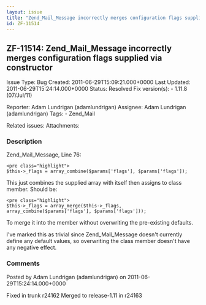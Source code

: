 ```yaml
---
layout: issue
title: "Zend_Mail_Message incorrectly merges configuration flags supplied via constructor"
id: ZF-11514
---
```


ZF-11514: Zend\_Mail\_Message incorrectly merges configuration flags supplied via constructor
---------------------------------------------------------------------------------------------

 Issue Type: Bug Created: 2011-06-29T15:09:21.000+0000 Last Updated: 2011-06-29T15:24:14.000+0000 Status: Resolved Fix version(s): - 1.11.8 (07/Jul/11)
 
 Reporter:  Adam Lundrigan (adamlundrigan)  Assignee:  Adam Lundrigan (adamlundrigan)  Tags: - Zend\_Mail
 
 Related issues: 
 Attachments: 
### Description

Zend\_Mail\_Message, Line 76:

 
    <pre class="highlight">
    $this->_flags = array_combine($params['flags'], $params['flags']);


This just combines the supplied array with itself then assigns to class member. Should be:

 
    <pre class="highlight">
    $this->_flags = array_merge($this->_flags, array_combine($params['flags'], $params['flags']));


To merge it into the member without overwriting the pre-existing defaults.

I've marked this as trivial since Zend\_Mail\_Message doesn't currently define any default values, so overwriting the class member doesn't have any negative effect.

 

 

### Comments

Posted by Adam Lundrigan (adamlundrigan) on 2011-06-29T15:24:14.000+0000

Fixed in trunk r24162 Merged to release-1.11 in r24163

 

 